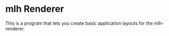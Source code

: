 # mlh Renderer

This is a program that lets you create basic application layouts for the mlh-renderer.
